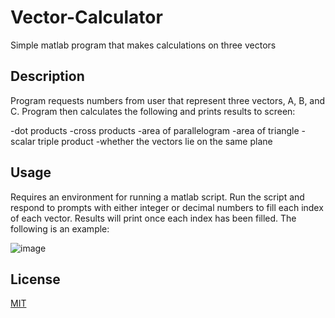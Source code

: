 # Vector-Calculator
Simple matlab program that makes calculations on three vectors

## Description

Program requests numbers from user that represent three vectors, A, B, and C. Program then calculates the following and prints results to screen:

-dot products
-cross products
-area of parallelogram
-area of triangle
-scalar triple product
-whether the vectors lie on the same plane

## Usage

Requires an environment for running a matlab script. Run the script and respond to prompts with either integer or decimal numbers to fill each index of each vector. Results will print once each index has been filled. The following is an example:

![image](https://user-images.githubusercontent.com/98712154/178359721-9588bfe5-6662-409b-b36c-8f29d4f2c8e0.png)

## License
[MIT](https://choosealicense.com/licenses/mit/)
